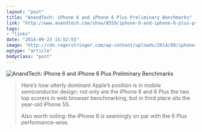 ```yaml
---
layout: "post"
title: "AnandTech: iPhone 6 and iPhone 6 Plus Preliminary Benchmarks"
link: "http://www.anandtech.com/show/8559/iphone-6-and-iphone-6-plus-preliminary-results"
tags: 
- "links"
date: "2014-09-23 15:52:55"
image: "http://cdn.rogerstringer.com/wp-content/uploads/2014/09/iphone-geekbench-history-1.png"
ogtype: "article"
bodyclass: "post"
---
```


![AnandTech: iPhone 6 and iPhone 6 Plus Preliminary Benchmarks](http://cdn.rogerstringer.com/wp-content/uploads/2014/09/iphone-geekbench-history-1.png "AnandTech: iPhone 6 and iPhone 6 Plus Preliminary Benchmarks")

> Here’s how utterly dominant Apple’s position is in mobile semiconductor design: not only are the iPhone 6 and 6 Plus the two top scorers in web browser benchmarking, but in third place sits the year-old iPhone 5S.
> 
>  Also worth noting: the iPhone 6 is seemingly on par with the 6 Plus performance-wise.